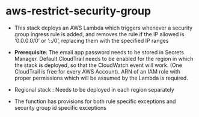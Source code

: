 # aws-restrict-security-group


- This stack deploys an AWS Lambda which triggers whenever a security group ingress rule is added, and removes the rule if the IP allowed is ‘0.0.0.0/0’ or ‘::/0’, replacing them with the specified IP ranges

- **Prerequisite**: The email app password needs to be stored in Secrets Manager. Default CloudTrail needs to be enabled for the region in which the stack is deployed,   so that the CloudWatch event will work. (One CloudTrail is free for every AWS Account). ARN of an IAM role with proper permissions which will be assumed by the     Lambda is required.

- Regional stack : Needs to be deployed in each region separately

- The function has provisions for both rule specific exceptions and security group id specific exceptions
